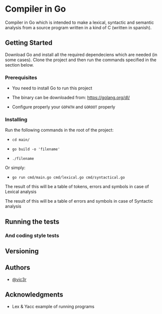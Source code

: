 # Compiler in Go

Compiler in Go which is intended to make a lexical, syntactic and semantic analysis from a source program written in a kind of C (written in spanish).

## Getting Started

Download Go and install all the required dependeciens which are needed (in some cases). Clone the project and then run the commands specified in the section below.

### Prerequisites

- You need to install Go to run this project

- The binary can be downloaded from: https://golang.org/dl/

- Configure properly your `GOPATH` and `GOROOT` properly


### Installing
Run the following commands in the root of the project:

- `cd main/`

- `go build -o 'filename'`

- `./filename`

Or simply: 

- `go run cmd/main.go cmd/lexical.go cmd/syntactical.go`

The result of this will be a table of tokens, errors and symbols in case of Lexical analysis

The result of this will be a table of errors and symbols in case of Syntactic analysis

## Running the tests


### And coding style tests


## Versioning

## Authors

- [@vic3r](https://github.com/vic3r)

## Acknowledgments

* Lex & Yacc example of running programs
